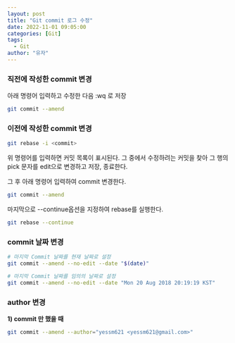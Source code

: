 ```yaml
---
layout: post
title: "Git commit 로그 수정"
date: 2022-11-01 09:05:00
categories: [Git]
tags:
  - Git
author: "유자"
---
```


### 직전에 작성한 commit 변경

아래 명령어 입력하고 수정한 다음 :wq 로 저장

```bash
git commit --amend
```

### 이전에 작성한 commit 변경

```bash
git rebase -i <commit>
```

위 명령어를 입력하면 커밋 목록이 표시된다. 그 중에서 수정하려는 커밋을 찾아 그 행의 pick 문자를 edit으로 변경하고 저장, 종료한다.

그 후 아래 명령어 입력하여 commit 변경한다.

```bash
git commit --amend
```

마지막으로 --continue옵션을 지정하여 rebase를 실행한다.

```bash
git rebase --continue
```

### commit 날짜 변경

```bash
# 마지막 Commit 날짜를 현재 날짜로 설정
git commit --amend --no-edit --date "$(date)"

# 마지막 Commit 날짜를 임의의 날짜로 설정
git commit --amend --no-edit --date "Mon 20 Aug 2018 20:19:19 KST"
```

### author 변경

**1) commit 만 했을 때**

```bash
git commit --amend --author="yessm621 <yessm621@gmail.com>"
```